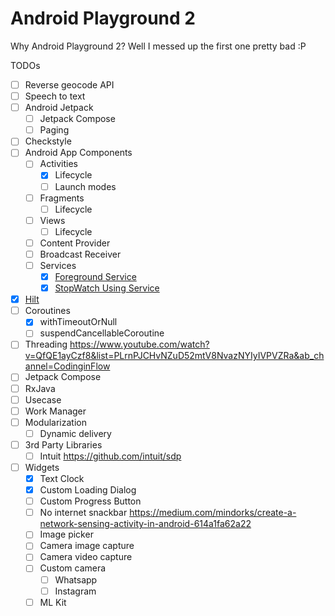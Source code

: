 # Android Playground 2
Why Android Playground 2? Well I messed up the first one pretty bad :P

TODOs
- [ ] Reverse geocode API
- [ ] Speech to text
- [ ] Android Jetpack
  - [ ] Jetpack Compose
  - [ ] Paging
- [ ] Checkstyle
- [ ] Android App Components 
  - [ ] Activities
    - [x] Lifecycle
    - [ ] Launch modes
  - [ ] Fragments
    - [ ] Lifecycle
  - [ ] Views
    - [ ] Lifecycle
  - [ ] Content Provider
  - [ ] Broadcast Receiver 
  - [ ] Services
    - [x] [Foreground Service](app/src/main/java/com/sanket/androidplayground2/appcomponents/services/services/ForegroundService.kt)
    - [x] [StopWatch Using Service](app/src/main/java/com/sanket/androidplayground2/appcomponents/services/services/TimerService.kt)
- [x] [Hilt](https://github.com/vetkolisanket/Android-Playground-2/tree/master/app/src/main/java/com/sanket/androidplayground2/hilt)
- [ ] Coroutines
  - [x] withTimeoutOrNull
  - [ ] suspendCancellableCoroutine
- [ ] Threading https://www.youtube.com/watch?v=QfQE1ayCzf8&list=PLrnPJCHvNZuD52mtV8NvazNYIyIVPVZRa&ab_channel=CodinginFlow
- [ ] Jetpack Compose
- [ ] RxJava
- [ ] Usecase
- [ ] Work Manager
- [ ] Modularization
  - [ ] Dynamic delivery
- [ ] 3rd Party Libraries
  - [ ] Intuit https://github.com/intuit/sdp
- [ ] Widgets
  - [x] Text Clock
  - [x] Custom Loading Dialog
  - [ ] Custom Progress Button
  - [ ] No internet snackbar https://medium.com/mindorks/create-a-network-sensing-activity-in-android-614a1fa62a22
  - [ ] Image picker
  - [ ] Camera image capture
  - [ ] Camera video capture
  - [ ] Custom camera
    - [ ] Whatsapp
    - [ ] Instagram
  - [ ] ML Kit
